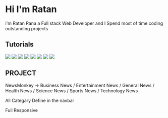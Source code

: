 # Hi I'm Ratan

i'm Ratan Rana a Full stack Web Developer and I Spend most of time coding outstanding projects

## Tutorials

<img src="https://img.icons8.com/color/48/null/nodejs.png"/>
<img src="https://img.icons8.com/external-fauzidea-gradient-fauzidea/64/null/external-atom-back-to-school-fauzidea-gradient-fauzidea.png"/>
<img src="https://img.icons8.com/nolan/64/javascript.png"/>
<img src="https://img.icons8.com/nolan/64/css-filetype.png"/>
<img src="https://img.icons8.com/nolan/64/html-filetype.png"/>
<img src="https://img.icons8.com/nolan/64/visual-studio.png"/>
<img src="https://img.icons8.com/nolan/64/github.png"/>
<img src="https://img.icons8.com/color/48/null/npm.png"/>

## PROJECT

NewsMonkey -> Business News / Entertainment News / General News / Health News / Science News / Sports News / Technology News

All Categary Define in the navbar

Full Responsive 

#